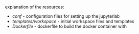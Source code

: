explanation of the resources:

- *conf* - configuration files for setting up the jupyterlab
- *templates/workspace* - initial workspace files and templates 
- *Dockerfile* - dockerfile to build the docker container with

